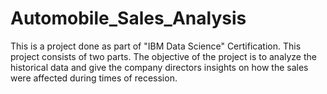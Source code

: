 # Automobile_Sales_Analysis
This is a project done as part of "IBM Data Science" Certification. This project consists of two parts. The objective of the project is to analyze the historical data and give the company directors insights on how the sales were affected during times of recession. 
